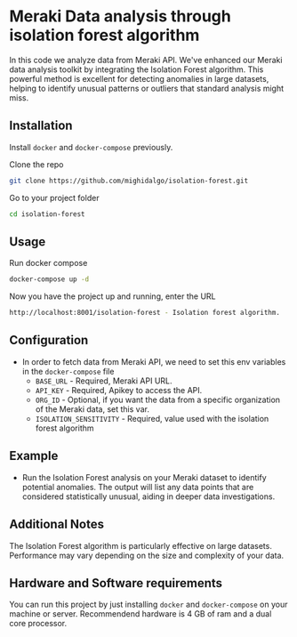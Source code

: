 # Meraki Data analysis through isolation forest algorithm

In this code we analyze data from Meraki API. We've enhanced our Meraki data analysis toolkit by integrating the Isolation Forest algorithm. This powerful method is excellent for detecting anomalies in large datasets, helping to identify unusual patterns or outliers that standard analysis might miss.

## Installation
Install `docker` and `docker-compose` previously.

Clone the repo
```bash
git clone https://github.com/mighidalgo/isolation-forest.git
```

Go to your project folder
```bash
cd isolation-forest
```

## Usage

Run docker compose
```bash
docker-compose up -d
```

Now you have the project up and running, enter the URL
```bash
http://localhost:8001/isolation-forest - Isolation forest algorithm.
```

## Configuration

- In order to fetch data from Meraki API, we need to set this env variables in the `docker-compose` file
  - `BASE_URL` - Required, Meraki API URL.
  - `API_KEY` - Required, Apikey to access the API.
  - `ORG_ID` - Optional, if you want the data from a specific organization of the Meraki data, set this var.
  - `ISOLATION_SENSITIVITY` - Required, value used with the isolation forest algorithm

## Example
- Run the Isolation Forest analysis on your Meraki dataset to identify potential anomalies. The output will list any data points that are considered statistically unusual, aiding in deeper data investigations.

## Additional Notes
The Isolation Forest algorithm is particularly effective on large datasets. Performance may vary depending on the size and complexity of your data.

## Hardware and Software requirements

You can run this project by just installing `docker` and `docker-compose` on your machine or server.
Recommendend hardware is 4 GB of ram and a dual core processor.
